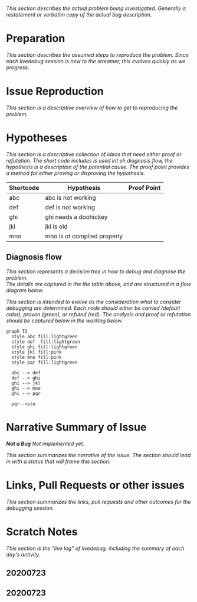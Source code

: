 
# <Problem Name>

_This section describes the actual problem being investigated.  Generally a restatement or verbatim copy of the actual bug description._

# Preparation

_This section describes the assumed steps to reproduce the problem.  Since each livedebug session is new to the streamer, this evolves quickly as we progress._

# Issue Reproduction

_This section is a descriptive overview of how to get to reproducing the problem._

# Hypotheses

_This section is a descriptive collection of ideas that need either proof or refutation.  The short code includes is used int eh diagnosis flow, the hypothesis is a description of the potential cause.  The proof point provides a method for either proving or disproving the hypothesis._

| Shortcode             | Hypothesis                                                      | Proof Point |
| --------------------- | --------------------------------------------------------------- | ----------- |
| abc        | abc is not working                                 |             |
| def        | def is not working                          |             |
| ghi   | ghi needs a doohickey |             |
| jkl | jkl is old                     |             |
| mno   | mno is ot compiled properly      |             |

## Diagnosis flow

_This section represents a decision tree in how to debug and diagnose the problem.  
The details are captured in the the table above, and are structured in a flow
diagram below._

_This section is intended to evolve as the consideration what to consider debugging are
determined.  Each node should either be carried (default color), proven (green), or
refuted (red).  The analysis and proof or refutation should be captured below in the worklog below._

```mermaid
graph TD
  style abc fill:lightgreen
  style def  fill:lightgreen
  style ghi fill:lightgreen
  style jkl fill:pink
  style mno fill:pink
  style pqr fill:lightgreen

  abc --> def
  def --> ghi
  ghi --> jkl
  ghi --> mno
  ghi --> pqr

  pqr-->stu

```

# Narrative Summary of Issue

_**Not a Bug** Not implemented yet._

_This section summarizes the narrative of the issue.  The section should lead
in with a status that will frame this section._


# Links, Pull Requests or other issues

_This section summarizes the links, pull requests and other outcomes for the debugging session._


# Scratch Notes

_This section is the "live log" of livedebug, including the summary of each day's
activity._

## 20200723

## 20200723
